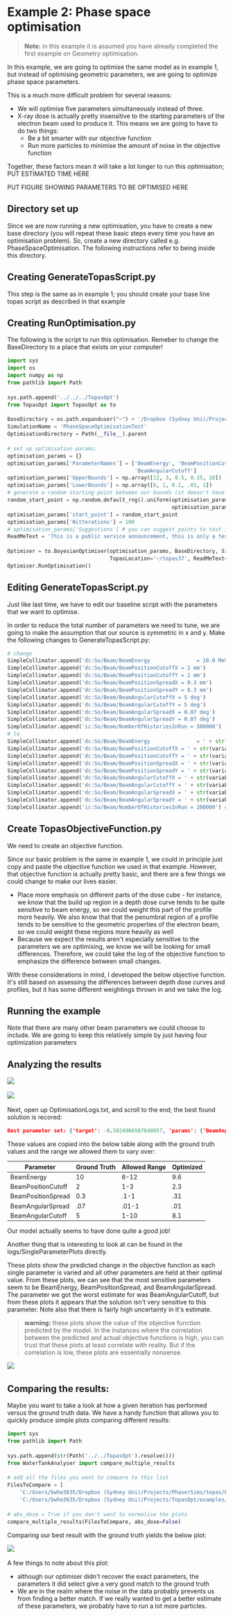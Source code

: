 # Example 2: Phase space optimisation

> **Note:** in this example it is assumed you have already completed the first example on Geometry optimisation.

In this example, we are going to optimise the same model as in example 1, but instead of optimising geometric parameters, we are going to optimize phase space parameters.

This is a much more difficult problem for several reasons:

- We will optimise five parameters simultaneously instead of three. 
- X-ray dose is actually pretty insensitive to the starting parameters of the electron beam used to produce it. This means we are going to have to do two things:
  - Be a bit smarter with our objective function
  - Run more particles to minimise the amount of noise in the objective function

Together, these factors mean it will take a lot longer to run this optimisation; PUT ESTIMATED TIME HERE

PUT FIGURE SHOWING PARAMETERS TO BE OPTIMISED HERE

## Directory set up

Since we are now running a new optimisation, you have to create a new base directory (you will repeat these basic steps every time you have an optimisation problem). So, create a new directory called e.g. PhaseSpaceOptimisation. The following instructions refer to being inside this directory.

## Creating GenerateTopasScript.py

This step is the same as in example 1; you should create your base line topas script as described in that example

## Creating RunOptimisation.py

The following is the script to run this optimisation. Remeber to change the BaseDirectory to a place that exists on your computer!

```python
import sys
import os
import numpy as np
from pathlib import Path

sys.path.append('../../../TopasOpt')
from TopasOpt import TopasOpt as to

BaseDirectory = os.path.expanduser("~") + '/Dropbox (Sydney Uni)/Projects/PhaserSims/topas'
SimulationName = 'PhaseSpaceOptimisationTest'
OptimisationDirectory = Path(__file__).parent

# set up optimisation params:
optimisation_params = {}
optimisation_params['ParameterNames'] = ['BeamEnergy', 'BeamPositionCutoff', 'BeamPositionSpread', 'BeamAngularSpread',
                                         'BeamAngularCutoff']
optimisation_params['UpperBounds'] = np.array([12, 3, 0.5, 0.15, 10])
optimisation_params['LowerBounds'] = np.array([6, 1, 0.1, .01, 1])
# generate a random starting point between our bounds (it doesn't have to be random, this is just for demonstration purposes)
random_start_point = np.random.default_rng().uniform(optimisation_params['LowerBounds'],
                                                     optimisation_params['UpperBounds'])
optimisation_params['start_point'] = random_start_point
optimisation_params['Nitterations'] = 100
# optimisation_params['Suggestions'] # you can suggest points to test if you want - we won't here.
ReadMeText = 'This is a public service announcement, this is only a test'

Optimiser = to.BayesianOptimiser(optimisation_params, BaseDirectory, SimulationName, OptimisationDirectory,
                                 TopasLocation='~/topas37', ReadMeText=ReadMeText, Overwrite=True, length_scales=0.1)
Optimiser.RunOptimisation()
```



## Editing GenerateTopasScript.py

Just like last time, we have to edit our baseline script with the parameters that we want to optimise.

In order to reduce the total number of parameters we need to tune, we are going to make the assumption that our source is symmetric in x and y. Make the following changes to GenerateTopasScript.py:

```python
# change
SimpleCollimator.append('dc:So/Beam/BeamEnergy               = 10.0 MeV')
SimpleCollimator.append('dc:So/Beam/BeamPositionCutoffX = 2 mm')
SimpleCollimator.append('dc:So/Beam/BeamPositionCutoffY = 2 mm')
SimpleCollimator.append('dc:So/Beam/BeamPositionSpreadX = 0.3 mm')
SimpleCollimator.append('dc:So/Beam/BeamPositionSpreadY = 0.3 mm')
SimpleCollimator.append('dc:So/Beam/BeamAngularCutoffX = 5 deg')
SimpleCollimator.append('dc:So/Beam/BeamAngularCutoffY = 5 deg')
SimpleCollimator.append('dc:So/Beam/BeamAngularSpreadX = 0.07 deg')
SimpleCollimator.append('dc:So/Beam/BeamAngularSpreadY = 0.07 deg')
SimpleCollimator.append('ic:So/Beam/NumberOfHistoriesInRun = 500000')
# to
SimpleCollimator.append('dc:So/Beam/BeamEnergy               = ' + str(variable_dict['BeamEnergy']) + ' MeV')
SimpleCollimator.append('dc:So/Beam/BeamPositionCutoffX = ' + str(variable_dict['BeamPositionCutoff']) + ' mm')
SimpleCollimator.append('dc:So/Beam/BeamPositionCutoffY = ' + str(variable_dict['BeamPositionCutoff']) + ' mm')
SimpleCollimator.append('dc:So/Beam/BeamPositionSpreadX = ' + str(variable_dict['BeamPositionSpread']) + ' mm')
SimpleCollimator.append('dc:So/Beam/BeamPositionSpreadY = ' + str(variable_dict['BeamPositionSpread']) + ' mm')
SimpleCollimator.append('dc:So/Beam/BeamAngularCutoffX = ' + str(variable_dict['BeamPositionCutoff']) + ' deg')
SimpleCollimator.append('dc:So/Beam/BeamAngularCutoffY = ' + str(variable_dict['BeamPositionCutoff']) + ' deg')
SimpleCollimator.append('dc:So/Beam/BeamAngularSpreadX = ' + str(variable_dict['BeamAngularSpread']) + ' deg')
SimpleCollimator.append('dc:So/Beam/BeamAngularSpreadY = ' + str(variable_dict['BeamAngularSpread']) + ' deg')
SimpleCollimator.append('ic:So/Beam/NumberOfHistoriesInRun = 200000') # note we run more particles in this example because we are more sensitive to noise
```

## Create TopasObjectiveFunction.py

We need to create an objective function.

Since our basic problem is the same in example 1, we could in principle just copy and paste the objective function we used in that example. However, that objective function is actually pretty basic, and there are a few things we could change to make our lives easier.

- Place more emphasis on different parts of the dose cube - for instance, we know that the build up region in a depth dose curve tends to be quite sensitive to beam energy, so we could weight this part of the profile more heavily. We also know that that the penumbral region of a profile tends to be sensitive to the geometric properties of the electron beam, so we could weight these regions more heavily as well
- Because we expect the results aren't especially sensitive to the parameters we are optimising, we know we will be looking for small differences. Therefore, we could take the log of the objective function to emphasize the difference between small changes.

With these considerations in mind, I developed the below objective function. It's still based on assessing the differences between depth dose curves and profiles, but it has some different weightings thrown in and we take the log.

## Running the example

Note that there are many other beam parameters we could choose to include. 
We are going to keep this relatively simple by just having four optimization parameters

## Analyzing the results

![](../../\docsrc\_resources\phaseSpaceOpt\ConvergencePlot.png)

![](../../\docsrc\_resources\phaseSpaceOpt\CorrelationPlot.png)

Next, open up OptimisationLogs.txt, and scroll to the end; the best found solution is recored:

```json
Best parameter set: {'target': -0.5824966507848057, 'params': {'BeamAngularCutoff': 8.093521167768209, 'BeamAngularSpread': 0.01, 'BeamEnergy': 9.606637841613118, 'BeamPositionCutoff': 2.265724252124363, 'BeamPositionSpread': 0.309694887480956}}
```

These values are copied into the below table along with the ground truth values and the range we allowed them to vary over:

| Parameter          | Ground Truth | Allowed Range | Optimized |
| ------------------ | ------------ | ------------- | --------- |
| BeamEnergy         | 10           | 6-12          | 9.6       |
| BeamPositionCutoff | 2            | 1-3           | 2.3       |
| BeamPositionSpread | 0.3          | .1-1          | .31       |
| BeamAngularSpread  | .07          | .01-1         | .01       |
| BeamAngularCutoff  | 5            | 1-10          | 8.1       |

Our model actually seems to have done quite a good job!

Another thing that is interesting to look at can be found in the logs/SingleParameterPlots directly.

These plots show the predicted change in the objective function as each single parameter is varied and all other parameters are held at their optimal value. From these plots, we can see that the most sensitive parameters seem to be BeamEnergy, BeamPositionSpread, and BeamAngularSpread. The parameter we got the worst estimate for was BeamAngularCutoff, but from these plots it appears that the solution isn't very sensitive to this parameter. Note also that there is fairly high uncertainty in it's estimate.

> **warning:** these plots show the value of the objective function predicted by the model. In the instances where the correlation between the predicted and actual objective functions is high, you can trust that these plots at least correlate with reality. But if the correlation is low, these plots are essentially nonsense.

![](../..\docsrc\_resources\phaseSpaceOpt\singeparamplots.png)



## Comparing the results:

Maybe you want to take a look at how a given iteration has performed versus the ground truth data. We have a handy function that allows you to quickly produce simple plots comparing different results:

```python
import sys
from pathlib import Path

sys.path.append(str(Path('../../TopasOpt').resolve()))
from WaterTankAnalyser import compare_multiple_results

# add all the files you want to compare to this list
FilesToCompare = [
    'C:/Users/bwhe3635/Dropbox (Sydney Uni)/Projects/PhaserSims/topas/PhaseSpaceOptimisationTest/Results/WaterTank_itt_99.bin',
    'C:/Users/bwhe3635/Dropbox (Sydney Uni)/Projects/TopasOpt/examples/SimpleCollimatorExample_TopasFiles/Results/WaterTank.bin']

# abs_dose = True if you don't want to normalise the plots
compare_multiple_results(FilesToCompare, abs_dose=False)
```

Comparing our best result with the ground truth yields the below plot:

![](../..\docsrc\_resources\phaseSpaceOpt\compare.png)

A few things to note about this plot:

- although our optimiser didn't recover the exact parameters, the parameters it did select give a very good match to the ground truth
- We are in the realm where the noise in the data probably prevents us from finding a better match. If we really wanted to get a better estimate of these parameters, we probably have to run  a lot more particles. 
